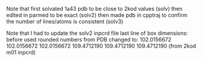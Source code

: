 Note that first solvated 1a43 pdb to be close to 2kod values (solv)
then edited in parmed to be exact (solv2)
then made pdb in cpptraj to confirm the number of lines/atoms is consistent (solv3)

Note that I had to update the solv2 inpcrd file last line of box dimensions:
before used rounded numbers from PDB
changed to:
102.0156672 102.0156672 102.0156672 109.4712190 109.4712190 109.4712190
(from 2kod m01 inpcrd)
